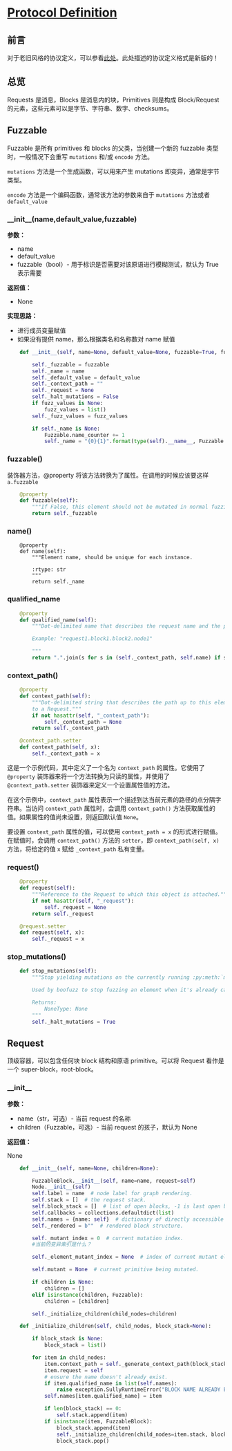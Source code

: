 # [Protocol Definition](https://boofuzz.readthedocs.io/en/stable/user/protocol-definition.html#request)

## 前言

对于老旧风格的协议定义，可以参看[此处](https://boofuzz.readthedocs.io/en/stable/user/static-protocol-definition.html#static-primitives)。此处描述的协议定义格式是新版的！

## 总览

Requests 是消息，Blocks 是消息内的块，Primitives 则是构成 Block/Request 的元素，这些元素可以是字节、字符串、数字、checksums。

## Fuzzable

Fuzzable 是所有 primitives 和 blocks 的父类，当创建一个新的 fuzzable 类型时，一般情况下会重写 `mutations` 和/或 `encode` 方法。

`mutations` 方法是一个生成函数，可以用来产生 mutations 即变异，通常是字节类型。

`encode` 方法是一个编码函数，通常该方法的参数来自于 `mutations` 方法或者 `default_value` 

### \_\_init\_\_(name,default_value,fuzzable)

**参数：**

- name
- default_value
- fuzzable（bool）- 用于标识是否需要对该原语进行模糊测试，默认为 True 表示需要

**返回值：**

- None

**实现思路：**

- 进行成员变量赋值
- 如果没有提供 name，那么根据类名和名称数对 name 赋值

```python
    def __init__(self, name=None, default_value=None, fuzzable=True, fuzz_values=None):

        self._fuzzable = fuzzable
        self._name = name
        self._default_value = default_value
        self._context_path = ""
        self._request = None
        self._halt_mutations = False
        if fuzz_values is None:
            fuzz_values = list()
        self._fuzz_values = fuzz_values

        if self._name is None:
            Fuzzable.name_counter += 1
            self._name = "{0}{1}".format(type(self).__name__, Fuzzable.name_counter)
```

### fuzzable()

装饰器方法，@property 将该方法转换为了属性。在调用的时候应该要这样 `a.fuzzable`

```python
    @property
    def fuzzable(self):
        """If False, this element should not be mutated in normal fuzzing."""
        return self._fuzzable
```

### name()

```
    @property
    def name(self):
        """Element name, should be unique for each instance.

        :rtype: str
        """
        return self._name
```

### qualified_name

```python
    @property
    def qualified_name(self):
        """Dot-delimited name that describes the request name and the path to the element within the request.

        Example: "request1.block1.block2.node1"

        """
        return ".".join(s for s in (self._context_path, self.name) if s != "")
```

### context_path()

```python
    @property
    def context_path(self):
        """Dot-delimited string that describes the path up to this element. Configured after the object is attached
        to a Request."""
        if not hasattr(self, "_context_path"):
            self._context_path = None
        return self._context_path

    @context_path.setter
    def context_path(self, x):
        self._context_path = x
```

这是一个示例代码，其中定义了一个名为 `context_path` 的属性。它使用了 `@property` 装饰器来将一个方法转换为只读的属性，并使用了 `@context_path.setter` 装饰器来定义一个设置属性值的方法。

在这个示例中，`context_path` 属性表示一个描述到达当前元素的路径的点分隔字符串。当访问 `context_path` 属性时，会调用 `context_path()` 方法获取属性的值。如果属性的值尚未设置，则返回默认值 `None`。

要设置 `context_path` 属性的值，可以使用 `context_path = x` 的形式进行赋值。在赋值时，会调用 `context_path()` 方法的 `setter`，即 `context_path(self, x)` 方法，将给定的值 `x` 赋给 `_context_path` 私有变量。

### request()

```python
    @property
    def request(self):
        """Reference to the Request to which this object is attached."""
        if not hasattr(self, "_request"):
            self._request = None
        return self._request

    @request.setter
    def request(self, x):
        self._request = x
```

### stop_mutations()

```python
    def stop_mutations(self):
        """Stop yielding mutations on the currently running :py:meth:`mutations` call.

        Used by boofuzz to stop fuzzing an element when it's already caused several failures.

        Returns:
            NoneType: None
        """
        self._halt_mutations = True
```



## Request

顶级容器，可以包含任何块 block  结构和原语 primitive。可以将 Request 看作是一个 super-block，root-block。

### \_\_init\_\_

**参数：**

- name（str，可选）- 当前 request 的名称
- children（Fuzzable，可选）- 当前 request 的孩子，默认为 None

**返回值：**

None



```python
    def __init__(self, name=None, children=None):

        FuzzableBlock.__init__(self, name=name, request=self)
        Node.__init__(self)
        self.label = name  # node label for graph rendering.
        self.stack = []  # the request stack.
        self.block_stack = []  # list of open blocks, -1 is last open block.
        self.callbacks = collections.defaultdict(list)
        self.names = {name: self}  # dictionary of directly accessible primitives.
        self._rendered = b""  # rendered block structure.

        self._mutant_index = 0  # current mutation index.
        #当前的变异索引是什么？

        self._element_mutant_index = None  # index of current mutant element within self.stack

        self.mutant = None  # current primitive being mutated.

        if children is None:
            children = []
        elif isinstance(children, Fuzzable):
            children = [children]

        self._initialize_children(child_nodes=children)

    def _initialize_children(self, child_nodes, block_stack=None):

        if block_stack is None:
            block_stack = list()

        for item in child_nodes:
            item.context_path = self._generate_context_path(block_stack)
            item.request = self
            # ensure the name doesn't already exist.
            if item.qualified_name in list(self.names):
                raise exception.SullyRuntimeError("BLOCK NAME ALREADY EXISTS: %s" % item.qualified_name)
            self.names[item.qualified_name] = item

            if len(block_stack) == 0:
                self.stack.append(item)
            if isinstance(item, FuzzableBlock):
                block_stack.append(item)
                self._initialize_children(child_nodes=item.stack, block_stack=block_stack)
                block_stack.pop()
```

